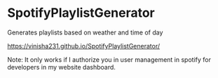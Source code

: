 # SpotifyPlaylistGenerator

Generates playlists based on weather and time of day

https://vinisha231.github.io/SpotifyPlaylistGenerator/ 

Note: It only works if I authorize you in user management in spotify for developers in my website dashboard. 
